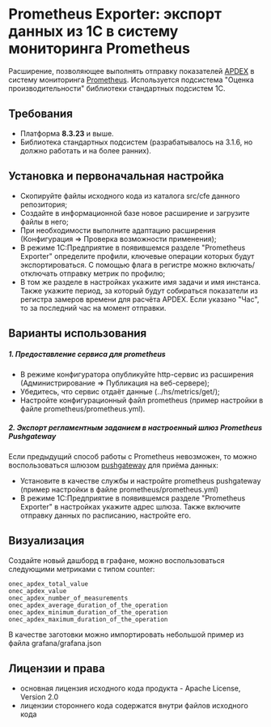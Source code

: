 # Prometheus Exporter: экспорт данных из 1С в систему мониторинга Prometheus
Расширение, позволяющее выполнять отправку показателей [APDEX](https://its.1c.ru/db/metod8dev/content/5807/hdoc) в систему мониторинга [Prometheus](https://github.com/prometheus/prometheus).
Используется подсистема "Оценка производительности" библиотеки стандартных подсистем 1С.

## Требования
- Платформа **8.3.23** и выше.
- Библиотека стандартных подсистем (разрабатывалось на 3.1.6, но должно работать и на более ранних).

## Установка и первоначальная настройка
- Скопируйте файлы исходного кода из каталога src/cfe данного репозитория;
- Создайте в информационной базе новое расширение и загрузите файлы в него;
- При необходимости выполните адаптацию расширения (Конфигурация => Проверка возможности применения);
- В режиме 1С:Предприятие в появившемся разделе "Prometheus Exporter" определите профили, ключевые операции которых будут экспортироваться. С помощью флага в регистре можно включать/отключать отправку метрик по профилю;
- В том же разделе в настройках укажите имя задачи и имя инстанса. Также укажите период, за который будут собираться показатели из регистра замеров времени для расчёта APDEX. Если указано "Час", то за последний час на момент отправки.

## Варианты использования

##### 1. Предоставление сервиса для prometheus
- В режиме конфигуратора опубликуйте http-сервис из расширения (Администрирование => Публикация на веб-сервере);
- Убедитесь, что сервис отдаёт данные (../hs/metrics/get/);
- Настройте конфигурационный файл prometheus (пример настройки в файле prometheus/prometheus.yml).

##### 2. Экспорт регламентным заданием в настроенный шлюз Prometheus Pushgateway
Если предыдущий способ работы с Prometheus невозможен, то можно воспользоваться шлюзом [pushgateway](https://github.com/prometheus/pushgateway) для приёма данных:
- Установите в качестве службы и настройте prometheus pushgateway (пример настройки в файле prometheus/prometheus.yml)
- В режиме 1С:Предприятие в появившемся разделе "Prometheus Exporter" в настройках укажите адрес шлюза. Также включите отправку данных по расписанию, настройте его.

## Визуализация
Создайте новый дашборд в графане, можно воспользоваться следующими метриками с типом counter:
```
onec_apdex_total_value
onec_apdex_value
onec_apdex_number_of_measurements
onec_apdex_average_duration_of_the_operation
onec_apdex_minimum_duration_of_the_operation
onec_apdex_maximum_duration_of_the_operation
```
В качестве заготовки можно импортировать небольшой пример из файла grafana/grafana.json

## Лицензии и права

- основная лицензия исходного кода продукта - Apache License, Version 2.0
- лицензии стороннего кода содержатся внутри файлов исходного кода
